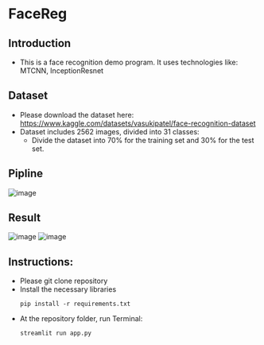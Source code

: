 # FaceReg

## Introduction
- This is a face recognition demo program. It uses technologies like: MTCNN, InceptionResnet

  
## Dataset
- Please download the dataset here: https://www.kaggle.com/datasets/vasukipatel/face-recognition-dataset
- Dataset includes 2562 images, divided into 31 classes:
  - Divide the dataset into 70% for the training set and 30% for the test set.

## Pipline
![image](https://github.com/HieuNTg/FaceReg/assets/96096473/1eaf85e0-95f4-449d-9f4f-6b8f29e8aa81)


## Result
![image](https://github.com/HieuNTg/FaceReg/assets/96096473/1e420dbd-0df3-4cfd-97f6-58e2117a348f) ![image](https://github.com/HieuNTg/FaceReg/assets/96096473/31cd7a58-d2e0-49ed-93a9-a6867d42a946)


## Instructions:
- Please git clone repository
- Install the necessary libraries
  ```shell
  pip install -r requirements.txt
  
- At the repository folder, run Terminal:
   ```shell
  streamlit run app.py

